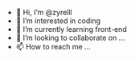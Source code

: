- 👋 Hi, I’m @zyrelll
- 👀 I’m interested in coding
- 🌱 I’m currently learning front-end
- 💞️ I’m looking to collaborate on ...
- 📫 How to reach me ...

<!---
zyrelll/zyrelll is a ✨ special ✨ repository because its `README.md` (this file) appears on your GitHub profile.
You can click the Preview link to take a look at your changes.
--->

